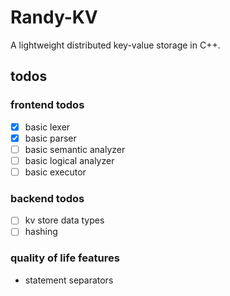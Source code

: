 # Randy-KV
A lightweight distributed key-value storage in C++. 

## todos 
### frontend todos 
- [X] basic lexer 
- [X] basic parser 
- [ ] basic semantic analyzer 
- [ ] basic logical analyzer 
- [ ] basic executor 

### backend todos  
- [ ] kv store data types 
- [ ] hashing   

### quality of life features 
- statement separators 
